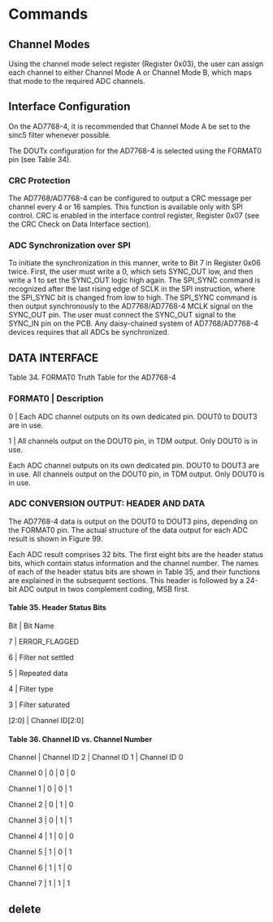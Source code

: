 # Commands

## Channel Modes

Using the channel mode select register (Register 0x03), the user can assign each channel to either Channel Mode A or Channel Mode B, which maps that mode to the required ADC channels.

## Interface Configuration

On the AD7768-4, it is recommended that Channel Mode A be set to the sinc5 filter whenever possible.

The DOUTx configuration for the AD7768-4 is selected using the FORMAT0 pin (see Table 34).

### CRC Protection

The AD7768/AD7768-4 can be configured to output a CRC message per channel every 4 or 16 samples. This function is available only with SPI control. CRC is enabled in the interface control register, Register 0x07 (see the CRC Check on Data Interface section).

### ADC Synchronization over SPI

To initiate the synchronization in this manner, write to Bit 7 in Register 0x06 twice.
First, the user must write a 0, which sets SYNC_OUT low, and then write a 1 to set the SYNC_OUT logic high again. The SPI_SYNC command is recognized after the last rising edge of SCLK in the SPI instruction, where the SPI_SYNC bit is changed from low to high. The SPI_SYNC command is then output synchronously to the AD7768/AD7768-4 MCLK signal on the SYNC_OUT pin. The user must connect the SYNC_OUT signal to the SYNC_IN pin on the PCB. Any daisy-chained system of AD7768/AD7768-4 devices requires that all ADCs be synchronized.

## DATA INTERFACE

Table 34. FORMAT0 Truth Table for the AD7768-4

### FORMAT0 | Description

0 | Each ADC channel outputs on its own dedicated
pin. DOUT0 to DOUT3 are in use.

1 | All channels output on the DOUT0 pin, in TDM
output. Only DOUT0 is in use.

Each ADC channel outputs on its own dedicated
pin. DOUT0 to DOUT3 are in use.
All channels output on the DOUT0 pin, in TDM
output. Only DOUT0 is in use.

### ADC CONVERSION OUTPUT: HEADER AND DATA

The AD7768-4 data is output on the DOUT0 to DOUT3 pins, depending on the FORMAT0 pin.
The actual structure of the data output for each ADC result is shown in Figure 99.

Each ADC result comprises 32 bits. The first eight bits are the header status bits, which contain status information and the channel number. The names of each of the header status bits are shown in Table 35, and their functions are explained in the subsequent sections. This header is followed by a 24-bit ADC output in twos complement coding, MSB first.

#### Table 35. Header Status Bits

Bit | Bit Name

7 | ERROR_FLAGGED

6 | Filter not settled

5 | Repeated data

4 | Filter type

3 | Filter saturated

[2:0] | Channel ID[2:0]

#### Table 36. Channel ID vs. Channel Number

Channel | Channel ID 2 | Channel ID 1 | Channel ID 0

Channel 0 | 0 | 0 | 0

Channel 1 | 0 | 0 | 1

Channel 2 | 0 | 1 | 0

Channel 3 | 0 | 1 | 1

Channel 4 | 1 | 0 | 0

Channel 5 | 1 | 0 | 1

Channel 6 | 1 | 1 | 0

Channel 7 | 1 | 1 | 1

## delete
